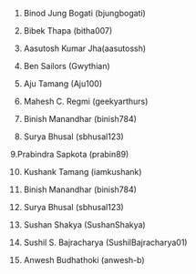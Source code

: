 1. Binod Jung Bogati (bjungbogati)

2. Bibek Thapa (bitha007)

3. Aasutosh Kumar Jha(aasutossh)

4. Ben Sailors (Gwythian)

5. Aju Tamang (Aju100)

6. Mahesh C. Regmi (geekyarthurs)

7. Binish Manandhar (binish784)

8. Surya Bhusal (sbhusal123)

9.Prabindra Sapkota (prabin89)

10. Kushank Tamang (iamkushank)

11. Binish Manandhar (binish784)

12. Surya Bhusal (sbhusal123)

13. Sushan Shakya (SushanShakya)

14. Sushil S. Bajracharya (SushilBajracharya01)

15. Anwesh Budhathoki (anwesh-b)
